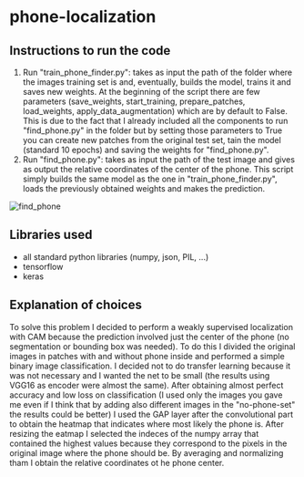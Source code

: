 # phone-localization

## Instructions to run the code
1. Run "train_phone_finder.py": takes as input the path of the folder where the images training set is and, eventually, builds the model, trains it and saves new weights. At the beginning of the script there are few parameters (save_weights, start_training, prepare_patches, load_weights, apply_data_augmentation) which are by default to False. This is due to the fact that I already included all the components to run "find_phone.py" in the folder but by setting those parameters to True you can create new patches from the original test set, tain the model (standard 10 epochs) and saving the weights for "find_phone.py".
2. Run "find_phone.py": takes as input the path of the test image and gives as output the relative coordinates of the center of the phone. This script simply builds the same model as the one in "train_phone_finder.py", loads the previously obtained weights and makes the prediction.

![find_phone](https://github.com/nicolazande/phone-localization/assets/115359494/53ed21c6-8fb6-4b45-acfe-8e9fe9fc580d)

## Libraries used
- all standard python libraries (numpy, json, PIL, ...)
- tensorflow
- keras

## Explanation of choices
To solve this problem I decided to perform a weakly supervised localization with CAM because the prediction involved just the center of the phone (no segmentation or bounding box was needed).
To do this I divided the original images in patches with and without phone inside and performed a simple binary image classification. I decided not to do transfer learning because it was not necessary and I wanted the net to be small (the results using VGG16 as encoder were almost the same).
After obtaining almost perfect accuracy and low loss on classification (I used only the images you gave me even if I think that by adding also different images in the "no-phone-set" the results could be better) I used the GAP layer after the convolutional part to obtain the heatmap that indicates where most likely the phone is. After resizing the eatmap I selected the indeces of the numpy array that contained the highest values because they correspond to the pixels in the original image where the phone should be. By averaging and normalizing tham I obtain the relative coordinates ot he phone center.
